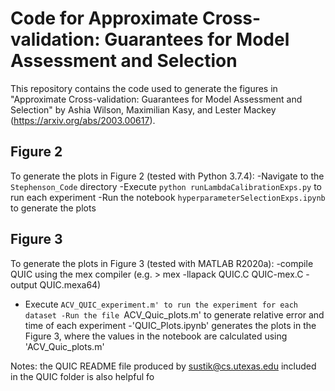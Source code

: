 # Code for Approximate Cross-validation: Guarantees for Model Assessment and Selection

This repository contains the code used to generate the figures in "Approximate Cross-validation: Guarantees for Model Assessment and Selection" by Ashia Wilson, Maximilian Kasy, and Lester Mackey (https://arxiv.org/abs/2003.00617).



## Figure 2

To generate the plots in Figure 2 (tested with Python 3.7.4):
-Navigate to the `Stephenson_Code` directory
-Execute `python runLambdaCalibrationExps.py` to run each experiment
-Run the notebook `hyperparameterSelectionExps.ipynb` to generate the plots

## Figure 3

To generate the plots in Figure 3 (tested with MATLAB R2020a):
-compile QUIC using the mex compiler (e.g. > mex -llapack QUIC.C QUIC-mex.C -output QUIC.mexa64)
- Execute `ACV_QUIC_experiment.m' to run the experiment for each dataset
-Run the file `ACV_Quic_plots.m' to generate relative error and time of each experiment
-'QUIC_Plots.ipynb' generates the plots in the Figure 3, where the values in the notebook are calculated using 'ACV_Quic_plots.m'

Notes: the QUIC README file produced by sustik@cs.utexas.edu included in the QUIC folder is also helpful fo
